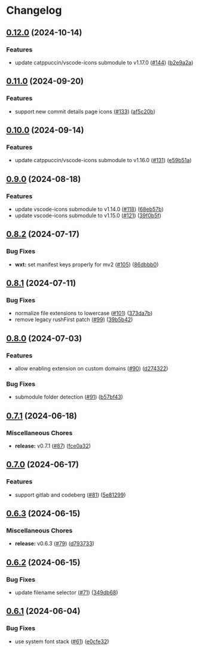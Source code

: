 # Changelog

## [0.12.0](https://github.com/catppuccin/github-file-explorer-icons/compare/v0.11.0...v0.12.0) (2024-10-14)


### Features

* update catppuccin/vscode-icons submodule to v1.17.0 ([#144](https://github.com/catppuccin/github-file-explorer-icons/issues/144)) ([b2e9a2a](https://github.com/catppuccin/github-file-explorer-icons/commit/b2e9a2af9398cbba797beb7324e6af0a111624fa))

## [0.11.0](https://github.com/catppuccin/github-file-explorer-icons/compare/v0.10.0...v0.11.0) (2024-09-20)


### Features

* support new commit details page icons ([#133](https://github.com/catppuccin/github-file-explorer-icons/issues/133)) ([af5c20b](https://github.com/catppuccin/github-file-explorer-icons/commit/af5c20bf94dc2d76ea5d040ef7ba4d3877332d65))

## [0.10.0](https://github.com/catppuccin/github-file-explorer-icons/compare/v0.9.0...v0.10.0) (2024-09-14)


### Features

* update catppuccin/vscode-icons submodule to v1.16.0 ([#131](https://github.com/catppuccin/github-file-explorer-icons/issues/131)) ([e59b51a](https://github.com/catppuccin/github-file-explorer-icons/commit/e59b51a03a907dfe23c00af8385301c15124eba1))

## [0.9.0](https://github.com/catppuccin/github-file-explorer-icons/compare/v0.8.2...v0.9.0) (2024-08-18)


### Features

* update vscode-icons submodule to v1.14.0 ([#118](https://github.com/catppuccin/github-file-explorer-icons/issues/118)) ([68eb57b](https://github.com/catppuccin/github-file-explorer-icons/commit/68eb57bc534674d698700aec6d27587e48b82c3d))
* update vscode-icons submodule to v1.15.0 ([#121](https://github.com/catppuccin/github-file-explorer-icons/issues/121)) ([39f0b5f](https://github.com/catppuccin/github-file-explorer-icons/commit/39f0b5f8ebad6d4c8fb6cebdcb002cfb61e681a2))

## [0.8.2](https://github.com/catppuccin/github-file-explorer-icons/compare/v0.8.1...v0.8.2) (2024-07-17)


### Bug Fixes

* **wxt:** set manifest keys properly for mv2 ([#105](https://github.com/catppuccin/github-file-explorer-icons/issues/105)) ([86dbbb0](https://github.com/catppuccin/github-file-explorer-icons/commit/86dbbb019f4adf507ee6e3ef4240495d0152d328))

## [0.8.1](https://github.com/catppuccin/github-file-explorer-icons/compare/v0.8.0...v0.8.1) (2024-07-11)


### Bug Fixes

* normalize file extensions to lowercase ([#101](https://github.com/catppuccin/github-file-explorer-icons/issues/101)) ([373da7b](https://github.com/catppuccin/github-file-explorer-icons/commit/373da7b56148d323a726eb2967f17d379738a2fd))
* remove legacy rushFirst patch ([#99](https://github.com/catppuccin/github-file-explorer-icons/issues/99)) ([39b5b42](https://github.com/catppuccin/github-file-explorer-icons/commit/39b5b4290b10efb2116515c5b5fb8e6db33e13aa))

## [0.8.0](https://github.com/catppuccin/github-file-explorer-icons/compare/v0.7.1...v0.8.0) (2024-07-03)


### Features

* allow enabling extension on custom domains ([#90](https://github.com/catppuccin/github-file-explorer-icons/issues/90)) ([d274322](https://github.com/catppuccin/github-file-explorer-icons/commit/d27432266a6a998f06b41f6e1ab57fb7d1daae38))


### Bug Fixes

* submodule folder detection ([#91](https://github.com/catppuccin/github-file-explorer-icons/issues/91)) ([b57bf43](https://github.com/catppuccin/github-file-explorer-icons/commit/b57bf43ee4331d4142368f97c90a39627f535104))

## [0.7.1](https://github.com/catppuccin/github-file-explorer-icons/compare/v0.7.0...v0.7.1) (2024-06-18)


### Miscellaneous Chores

* **release:** v0.7.1 ([#87](https://github.com/catppuccin/github-file-explorer-icons/issues/87)) ([fce0a32](https://github.com/catppuccin/github-file-explorer-icons/commit/fce0a32c06cbe6bd2b672198ea3bd17bec769725))

## [0.7.0](https://github.com/catppuccin/github-file-explorer-icons/compare/v0.6.3...v0.7.0) (2024-06-17)


### Features

* support gitlab and codeberg ([#81](https://github.com/catppuccin/github-file-explorer-icons/issues/81)) ([5e81299](https://github.com/catppuccin/github-file-explorer-icons/commit/5e8129959ac32b0f136f874988bbb540ef8dae93))

## [0.6.3](https://github.com/catppuccin/github-file-explorer-icons/compare/v0.6.2...v0.6.3) (2024-06-15)


### Miscellaneous Chores

* **release:** v0.6.3 ([#79](https://github.com/catppuccin/github-file-explorer-icons/issues/79)) ([d793733](https://github.com/catppuccin/github-file-explorer-icons/commit/d79373387138e144a1965333b57b26a082f28e5a))

## [0.6.2](https://github.com/catppuccin/github-file-explorer-icons/compare/v0.6.1...v0.6.2) (2024-06-15)


### Bug Fixes

* update filename selector ([#71](https://github.com/catppuccin/github-file-explorer-icons/issues/71)) ([349db68](https://github.com/catppuccin/github-file-explorer-icons/commit/349db68e2c2aa6fa1b81436b4d7401a8b7f03965))

## [0.6.1](https://github.com/catppuccin/github-file-explorer-icons/compare/v0.6.0...v0.6.1) (2024-06-04)


### Bug Fixes

* use system font stack ([#61](https://github.com/catppuccin/github-file-explorer-icons/issues/61)) ([e0cfe32](https://github.com/catppuccin/github-file-explorer-icons/commit/e0cfe32a05b639b42e89bde734afbfd0a3cdff84))
